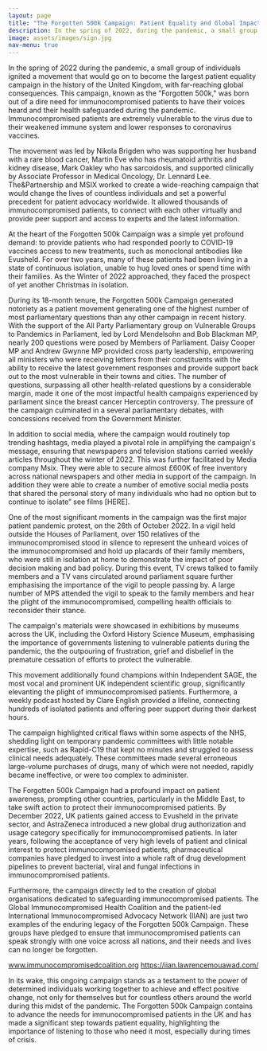 ```yaml
---
layout: page
title: "The Forgotten 500k Campaign: Patient Equality and Global Impact"
description: In the spring of 2022, during the pandemic, a small group of individuals ignited a movement that would go on to become the largest patient equality campaign in the history of the United Kingdom, with far-reaching global consequences.
image: assets/images/sign.jpg
nav-menu: true
---
```

In the spring of 2022 during the pandemic, a small group of individuals ignited a movement that would go on to become the largest patient equality campaign in the history of the United Kingdom, with far-reaching global consequences. This campaign, known as the "Forgotten 500k," was born out of a dire need for immunocompromised patients to have their voices heard and their health safeguarded during the pandemic. Immunocompromised patients are extremely vulnerable to the virus due to their weakened immune system and lower responses to coronavirus vaccines. 

The movement was led by Nikola Brigden who was supporting her husband with a rare blood cancer, Martin Eve who has rheumatoid arthritis and kidney disease, Mark Oakley who has sarcoidosis, and supported clinically by Associate Professor in Medical Oncology, Dr. Lennard Lee. The&Partnership and MSIX worked to create a wide-reaching campaign that would change the lives of countless individuals and set a powerful precedent for patient advocacy worldwide. It allowed thousands of immunocompromised patients, to connect with each other virtually and provide peer support and access to experts and the latest information. 
 
At the heart of the Forgotten 500k Campaign was a simple yet profound demand: to provide patients who had responded poorly to COVID-19 vaccines access to new treatments, such as monoclonal antibodies like Evusheld. For over two years, many of these patients had been living in a state of continuous isolation, unable to hug loved ones or spend time with their families. As the Winter of 2022 approached, they faced the prospect of yet another Christmas in isolation.
 
During its 18-month tenure, the Forgotten 500k Campaign generated notoriety as a patient movement generating one of the highest number of most parliamentary questions than any other campaign in recent history. With the support of the All Party Parliamentary group on Vulnerable Groups to Pandemics in Parliament, led by Lord Mendelsohn and Bob Blackman MP, nearly 200 questions were posed by Members of Parliament. Daisy Cooper MP and Andrew Gwynne MP provided cross party leadership, empowering all ministers who were receiving letters from their constituents with the ability to receive the latest government responses and provide support back out to the most vulnerable in their towns and cities. The number of questions, surpassing all other health-related questions by a considerable margin, made it one of the most impactful health campaigns experienced by parliament since the breast cancer Herceptin controversy. The pressure of the campaign culminated in a several parliamentary debates, with concessions received from the Government Minister.
 
 
In addition to social media, where the campaign would routinely top trending hashtags, media played a pivotal role in amplifying the campaign's message, ensuring that newspapers and television stations carried weekly articles throughout the winter of 2022. This was further facilitated by Media company Msix. They were able to secure almost £600K of free inventory across national newspapers and other media in support of the campaign. In addition they were able to create a number of emotive social media posts that shared the personal story of many individuals who had no option but to continue to isolate” see films [HERE].
 
 
 
One of the most significant moments in the campaign was the first major patient pandemic protest, on the 26th of October 2022. In a vigil held outside the Houses of Parliament, over 150 relatives of the immunocompromised stood in silence to represent the unheard voices of the immunocompromised and hold up placards of their family members, who were still in isolation at home to demonstrate the impact of poor decision making and bad policy. During this event, TV crews talked to family members and a TV vans circulated around parliament square further emphasising the importance of the vigil to people passing by. A large number of MPS attended the vigil to speak to the family members and hear the plight of the immunocompromised, compelling health officials to reconsider their stance.
 
The campaign's materials were showcased in exhibitions by museums across the UK, including the Oxford History Science Museum, emphasising the importance of governments listening to vulnerable patients during the pandemic, the the outpouring of frustration, grief and disbelief in the premature cessation of efforts to protect the vulnerable. 
 

This movement additionally found champions within Independent SAGE, the most vocal and prominent UK independent scientific group, significantly elevanting the plight of immunocompromised patients. Furthermore, a weekly podcast hosted by Clare English provided a lifeline, connecting hundreds of isolated patients and offering peer support during their darkest hours.
 
The campaign highlighted critical flaws within some aspects of the NHS, shedding light on temporary pandemic committees with little notable expertise, such as Rapid-C19 that kept no minutes and struggled to assess clinical needs adequately. These committees made several erroneous large-volume purchases of drugs, many of which were not needed, rapidly became ineffective, or were too complex to administer.
 
 
The Forgotten 500k Campaign had a profound impact on patient awareness, prompting other countries, particularly in the Middle East, to take swift action to protect their immunocompromised patients. By December 2022, UK patients gained access to Evusheld in the private sector, and AstraZeneca introduced a new global drug authorization and usage category specifically for immunocompromised patients. In later years, following the acceptance of very high levels of patient and clinical interest to protect immunocompromised patients, pharmaceutical companies have pledged to invest into a whole raft of drug development pipelines to prevent bacterial, viral and fungal infections in immunocompromised patients.
 
Furthermore, the campaign directly led to the creation of global organisations dedicated to safeguarding immunocompromised patients. The Global Immunocompromised Health Coalition and the patient-led International Immunocompromised Advocacy Network (IIAN)  are just two examples of the enduring legacy of the Forgotten 500k Campaign. These groups have pledged to ensure that immunocompromised patients can speak strongly with one voice across all nations, and their needs and lives can no longer be forgotten.
 
www.immunocompromisedcoalition.org
https://iian.lawrencemouawad.com/
 
In its wake, this ongoing campaign stands as a testament to the power of determined individuals working together to achieve and effect positive change, not only for themselves but for countless others around the world during this midst of the pandemic. The Forgotten 500k Campaign contains to advance the needs for immunocompromised patients in the UK and has made a significant step towards patient equality, highlighting the importance of listening to those who need it most, especially during times of crisis.
